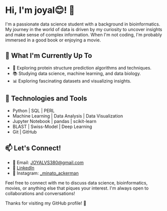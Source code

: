 # Hi, I'm joyal😊! 👋

I'm a passionate data science student with a background in bioinformatics. My journey in the world of data is driven by my curiosity to uncover insights and make sense of complex information. When I'm not coding, I'm probably immersed in a good book or enjoying a movie.

## 🌱 What I'm Currently Up To
- 🧬 Exploring protein structure prediction algorithms and techniques.
- 📚 Studying data science, machine learning, and data biology.
- 📊 Exploring fascinating datasets and visualizing insights.

## 🔧 Technologies and Tools

- Python | SQL | PERL 
- Machine Learning | Data Analysis | Data Visualization
- Jupyter Notebook | pandas | scikit-learn
- BLAST | Swiss-Model | Deep Learning
- Git | GitHub

## 📫 Let's Connect!

- 📧 Email: JOYALVS380@gmail.com
- 💼 [LinkedIn](https://www.linkedin.com/in/joyal-vs-774135246/)
- 📸 Instagram: [_minato_ackerman](https://www.instagram.com/_minato_ackerman/)


Feel free to connect with me to discuss data science, bioinformatics, movies, or anything else that piques your interest. I'm always open to collaborations and conversations!

Thanks for visiting my GitHub profile! 🚀

<!---
joyall2812/joyall2812 is a ✨ special ✨ repository because its `README.md` (this file) appears on your GitHub profile.
You can click the Preview link to take a look at your changes.
--->

